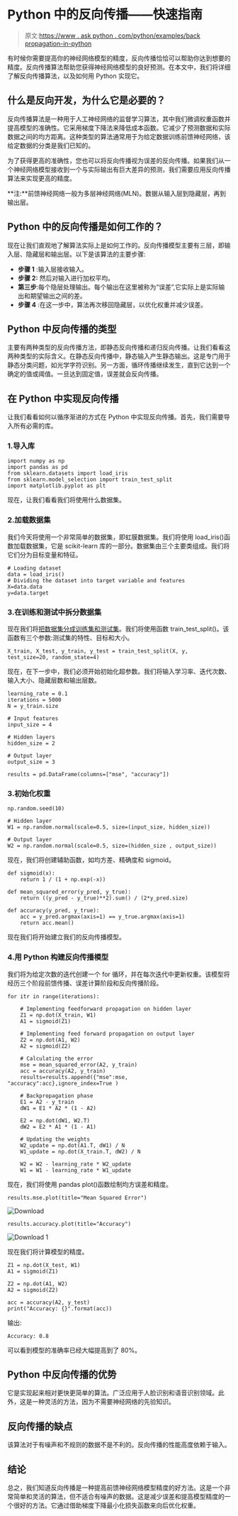 # Python 中的反向传播——快速指南

> 原文:[https://www . ask python . com/python/examples/back propagation-in-python](https://www.askpython.com/python/examples/backpropagation-in-python)

有时候你需要提高你的神经网络模型的精度，反向传播恰恰可以帮助你达到想要的精度。反向传播算法帮助您获得神经网络模型的良好预测。在本文中，我们将详细了解反向传播算法，以及如何用 Python 实现它。

## 什么是反向开发，为什么它是必要的？

反向传播算法是一种用于人工神经网络的监督学习算法，其中我们微调权重函数并提高模型的准确性。它采用梯度下降法来降低成本函数。它减少了预测数据和实际数据之间的均方距离。这种类型的算法通常用于为给定数据训练前馈神经网络，该给定数据的分类是我们已知的。

为了获得更高的准确性，您也可以将反向传播视为误差的反向传播。如果我们从一个神经网络模型接收到一个与实际输出有巨大差异的预测，我们需要应用反向传播算法来实现更高的精度。

**注:**前馈神经网络一般为多层神经网络(MLN)。数据从输入层到隐藏层，再到输出层。

## Python 中的反向传播是如何工作的？

现在让我们直观地了解算法实际上是如何工作的。反向传播模型主要有三层，即输入层、隐藏层和输出层。以下是该算法的主要步骤:

*   **步骤 1** :输入层接收输入。
*   **步骤 2:** 然后对输入进行加权平均。
*   **第三步**:每个隐层处理输出。每个输出在这里被称为“误差”,它实际上是实际输出和期望输出之间的差。
*   **步骤 4** :在这一步中，算法再次移回隐藏层，以优化权重并减少误差。

## Python 中反向传播的类型

主要有两种类型的反向传播方法，即静态反向传播和递归反向传播。让我们看看这两种类型的实际含义。在静态反向传播中，静态输入产生静态输出。这是专门用于静态分类问题，如光学字符识别。另一方面，循环传播继续发生，直到它达到一个确定的值或阈值。一旦达到固定值，误差就会反向传播。

## 在 Python 中实现反向传播

让我们看看如何以循序渐进的方式在 Python 中实现反向传播。首先，我们需要导入所有必需的库。

### 1.导入库

```
import numpy as np
import pandas as pd
from sklearn.datasets import load_iris
from sklearn.model_selection import train_test_split
import matplotlib.pyplot as plt

```

现在，让我们看看我们将使用什么数据集。

### 2.加载数据集

我们今天将使用一个非常简单的数据集，即虹膜数据集。我们将使用 load_iris()函数加载数据集，它是 scikit-learn 库的一部分。数据集由三个主要类组成。我们将它们分为目标变量和特征。

```
# Loading dataset
data = load_iris()
# Dividing the dataset into target variable and features
X=data.data
y=data.target

```

### 3.在训练和测试中拆分数据集

现在我们将[把数据集分成训练集和测试集](https://www.askpython.com/python/examples/split-data-training-and-testing-set)。我们将使用函数 train_test_split()。该函数有三个参数:测试集的特性、目标和大小。

```
X_train, X_test, y_train, y_test = train_test_split(X, y, test_size=20, random_state=4)

```

现在，在下一步中，我们必须开始初始化超参数。我们将输入学习率、迭代次数、输入大小、隐藏层数和输出层数。

```
learning_rate = 0.1
iterations = 5000
N = y_train.size

# Input features
input_size = 4

# Hidden layers 
hidden_size = 2 

# Output layer
output_size = 3  

results = pd.DataFrame(columns=["mse", "accuracy"])

```

### 3.初始化权重

```
np.random.seed(10)

# Hidden layer
W1 = np.random.normal(scale=0.5, size=(input_size, hidden_size))   

# Output layer
W2 = np.random.normal(scale=0.5, size=(hidden_size , output_size)) 

```

现在，我们将创建辅助函数，如均方差、精确度和 sigmoid。

```
def sigmoid(x):
    return 1 / (1 + np.exp(-x))

def mean_squared_error(y_pred, y_true):
    return ((y_pred - y_true)**2).sum() / (2*y_pred.size)

def accuracy(y_pred, y_true):
    acc = y_pred.argmax(axis=1) == y_true.argmax(axis=1)
    return acc.mean()

```

现在我们将开始建立我们的反向传播模型。

### 4.用 Python 构建反向传播模型

我们将为给定次数的迭代创建一个 for 循环，并在每次迭代中更新权重。该模型将经历三个阶段前馈传播、误差计算阶段和反向传播阶段。

```
for itr in range(iterations):    

    # Implementing feedforward propagation on hidden layer
    Z1 = np.dot(X_train, W1)
    A1 = sigmoid(Z1)

    # Implementing feed forward propagation on output layer
    Z2 = np.dot(A1, W2)
    A2 = sigmoid(Z2)

    # Calculating the error
    mse = mean_squared_error(A2, y_train)
    acc = accuracy(A2, y_train)
    results=results.append({"mse":mse, "accuracy":acc},ignore_index=True )

    # Backpropagation phase
    E1 = A2 - y_train
    dW1 = E1 * A2 * (1 - A2)

    E2 = np.dot(dW1, W2.T)
    dW2 = E2 * A1 * (1 - A1)

    # Updating the weights
    W2_update = np.dot(A1.T, dW1) / N
    W1_update = np.dot(X_train.T, dW2) / N

    W2 = W2 - learning_rate * W2_update
    W1 = W1 - learning_rate * W1_update

```

现在，我们将使用 pandas plot()函数绘制均方误差和精度。

```
results.mse.plot(title="Mean Squared Error")

```

![Download](../Images/8f5b87efe40d71d6c5137897a80e72f5.png)

```
results.accuracy.plot(title="Accuracy")

```

![Download 1](../Images/8287462c93e3661eb1946b0bcbe3c554.png)

现在我们将计算模型的精度。

```
Z1 = np.dot(X_test, W1)
A1 = sigmoid(Z1)

Z2 = np.dot(A1, W2)
A2 = sigmoid(Z2)

acc = accuracy(A2, y_test)
print("Accuracy: {}".format(acc))

```

输出:

```
Accuracy: 0.8

```

可以看到模型的准确率已经大幅提高到了 80%。

## Python 中反向传播的优势

它是实现起来相对更快更简单的算法。广泛应用于人脸识别和语音识别领域。此外，这是一种灵活的方法，因为不需要神经网络的先验知识。

## 反向传播的缺点

该算法对于有噪声和不规则的数据不是不利的。反向传播的性能高度依赖于输入。

## 结论

总之，我们知道反向传播是一种提高前馈神经网络模型精度的好方法。这是一个非常简单和灵活的算法，但不适合有噪声的数据。这是减少误差和提高模型精度的一个很好的方法。它通过借助梯度下降最小化损失函数来向后优化权重。